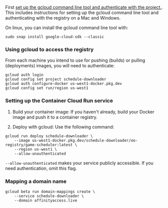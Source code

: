 First [set up the gcloud command line tool and authenticate with the project.](https://cloud.google.com/artifact-registry/docs/docker/authentication?_gl=1*ck2s1d*_ga*MTEwODAzOTc0LjE3MDg1NjE5MDE.*_ga_WH2QY8WWF5*MTcwOTIzODg5NC45LjEuMTcwOTIzOTE3Ni4wLjAuMA..&_ga=2.34531937.-110803974.1708561901).
This includes instructions for setting up the gcloud command line tool and authenticating with the registry on a Mac and Windows.

On linux, you can install the gcloud command line tool with:

    sudo snap install google-cloud-sdk --classic

### Using gcloud to access the registry

From each machine you intend to use for pushing (builds) or pulling (deployments) images, you will need to authenticate:

    gcloud auth login
    gcloud config set project schedule-downloader
    gcloud auth configure-docker us-west1-docker.pkg.dev
    gcloud config set run/region us-west1

### Setting up the Container Cloud Run service


1. Build your container image: If you haven't already, build your Docker image and push it to a container registry.

2. Deploy with gcloud: Use the following command:

```
gcloud run deploy schedule-downloader \
    --image us-west1-docker.pkg.dev/schedule-downloader/oo-registry/game-scheduler:latest \
    --region us-west1 \
    --allow-unauthenticated
```

`--allow-unauthenticated` makes your service publicly accessible. If you need authentication, omit this flag.


### Mapping a domain name


```
gcloud beta run domain-mappings create \
    --service schedule-downloader \
    --domain affinityaccess.live
```

